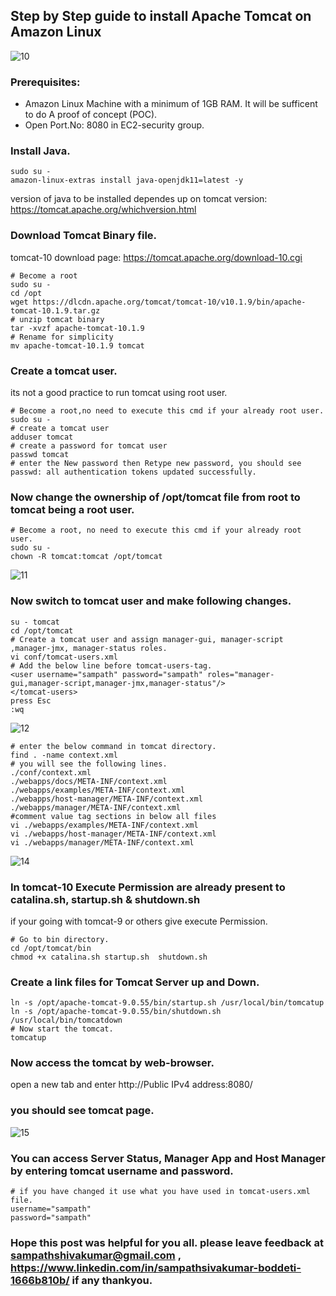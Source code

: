 ## Step by Step guide to install Apache Tomcat on Amazon Linux ##
![10](https://user-images.githubusercontent.com/119833411/241388181-f7114c28-8bd7-4b06-8911-4cb483b7a469.jpg)
### Prerequisites:
* Amazon Linux Machine with a minimum of 1GB RAM. It will be sufficent to do A proof of concept (POC).
* Open Port.No: 8080 in EC2-security group.
### Install Java.
```
sudo su - 
amazon-linux-extras install java-openjdk11=latest -y

```
version of java to be installed dependes up on tomcat version: https://tomcat.apache.org/whichversion.html
### Download Tomcat Binary file.
tomcat-10 download page: https://tomcat.apache.org/download-10.cgi
```
# Become a root
sudo su -
cd /opt
wget https://dlcdn.apache.org/tomcat/tomcat-10/v10.1.9/bin/apache-tomcat-10.1.9.tar.gz
# unzip tomcat binary
tar -xvzf apache-tomcat-10.1.9 
# Rename for simplicity 
mv apache-tomcat-10.1.9 tomcat
```
### Create a tomcat user.
its not a good practice to run tomcat using root user.
```
# Become a root,no need to execute this cmd if your already root user.
sudo su -
# create a tomcat user
adduser tomcat
# create a password for tomcat user
passwd tomcat 
# enter the New password then Retype new password, you should see passwd: all authentication tokens updated successfully.
```
### Now change the ownership of /opt/tomcat file from root to tomcat being a root user.
```
# Become a root, no need to execute this cmd if your already root user.
sudo su - 
chown -R tomcat:tomcat /opt/tomcat
```
![11](https://user-images.githubusercontent.com/119833411/241390867-eaff65ca-b903-4a1f-8011-0b90ead9213e.jpg)
### Now switch to tomcat user and make following changes.
```
su - tomcat
cd /opt/tomcat
# Create a tomcat user and assign manager-gui, manager-script ,manager-jmx, manager-status roles.
vi conf/tomcat-users.xml
# Add the below line before tomcat-users-tag.
<user username="sampath" password="sampath" roles="manager-gui,manager-script,manager-jmx,manager-status"/>
</tomcat-users>
press Esc
:wq 
```
![12](https://user-images.githubusercontent.com/119833411/241391537-6601999f-5c4d-4bfc-a3b7-d759cd2a4397.jpg)
```
# enter the below command in tomcat directory.
find . -name context.xml
# you will see the following lines.
./conf/context.xml
./webapps/docs/META-INF/context.xml
./webapps/examples/META-INF/context.xml
./webapps/host-manager/META-INF/context.xml
./webapps/manager/META-INF/context.xml
#comment value tag sections in below all files
vi ./webapps/examples/META-INF/context.xml
vi ./webapps/host-manager/META-INF/context.xml
vi ./webapps/manager/META-INF/context.xml
```
![14](https://user-images.githubusercontent.com/119833411/241392098-2ef70cfd-4645-4f7c-b60c-141f78454358.jpg)
### In tomcat-10 Execute Permission are already present to catalina.sh, startup.sh & shutdown.sh
if your going with tomcat-9 or others give execute Permission.
```
# Go to bin directory.
cd /opt/tomcat/bin
chmod +x catalina.sh startup.sh  shutdown.sh
```
### Create a link files for Tomcat Server up and Down.
```
ln -s /opt/apache-tomcat-9.0.55/bin/startup.sh /usr/local/bin/tomcatup
ln -s /opt/apache-tomcat-9.0.55/bin/shutdown.sh /usr/local/bin/tomcatdown
# Now start the tomcat. 
tomcatup
```
### Now access the tomcat by web-browser.
open a new tab and enter
http://Public IPv4 address:8080/

### you should see tomcat page.
![15](https://user-images.githubusercontent.com/119833411/241392947-688e9545-db12-4f3e-8c57-e97e40520a50.jpg)

### You can access Server Status, Manager App and Host Manager by entering tomcat username and password.
```
# if you have changed it use what you have used in tomcat-users.xml file.
username="sampath" 
password="sampath"

```

### Hope this post was helpful for you all. please leave feedback at sampathshivakumar@gmail.com , https://www.linkedin.com/in/sampathsivakumar-boddeti-1666b810b/ if any thankyou.